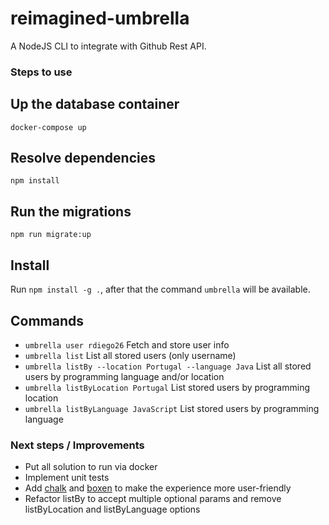 # reimagined-umbrella
A NodeJS CLI to integrate with Github Rest API.

### Steps to use

## Up the database container
`docker-compose up`

## Resolve dependencies
`npm install`

## Run the migrations
`npm run migrate:up`

## Install
Run `npm install -g .`, after that the command `umbrella` will be available.

## Commands
- `umbrella user rdiego26` Fetch and store user info
- `umbrella list` List all stored users (only username)
- `umbrella listBy --location Portugal --language Java` List all stored users by programming language and/or location
- `umbrella listByLocation Portugal` List stored users by programming location
- `umbrella listByLanguage JavaScript` List stored users by programming language

### Next steps / Improvements
- Put all solution to run via docker
- Implement unit tests
- Add [chalk](https://www.npmjs.com/package/chalk) and [boxen](https://www.npmjs.com/package/boxen) to make the experience more user-friendly
- Refactor listBy to accept multiple optional params and remove listByLocation and listByLanguage options